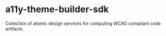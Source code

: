 # a11y-theme-builder-sdk
Collection of atomic design services for computing WCAG compliant code artifacts.
